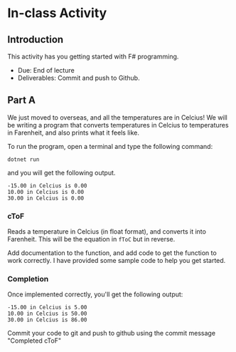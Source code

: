 # In-class Activity

## Introduction

This activity has you getting started with F# programming.

- Due: End of lecture
- Deliverables: Commit and push to Github.

## Part A

We just moved to overseas, and all the temperatures are in Celcius! We will be writing a program
that converts temperatures in Celcius to temperatures in Farenheit, and also prints what it feels
like.

To run the program, open a terminal and type the following command:

    dotnet run

and you will get the following output.

    -15.00 in Celcius is 0.00
    10.00 in Celcius is 0.00
    30.00 in Celcius is 0.00

### cToF

Reads a temperature in Celcius (in float format), and converts it into Farenheit. This will be the
equation in `fToC` but in reverse.

Add documentation to the function, and add code to get the function to work correctly. I have provided
some sample code to help you get started.

### Completion

Once implemented correctly, you'll get the following output:

    -15.00 in Celcius is 5.00
    10.00 in Celcius is 50.00
    30.00 in Celcius is 86.00

Commit your code to git and push to github using the commit message "Completed cToF"